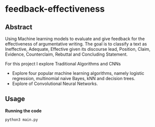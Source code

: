 # feedback-effectiveness

## Abstract
Using Machine learning models to evaluate and give feedback for the effectiveness of argumentative writing. 
The goal is to classify a text as Ineffective, Adequate, Effective given its discourse lead, Position, Claim, Evidence, Counterclaim, Rebuttal and Concluding Statement.

For this project I explore Traditional Algorithms and CNNs
 * Explore four popular machine learning algorithms, namely logistic regression, multinomial naive Bayes, kNN and decision trees.
 * Explore of Convolutional Neural Networks.

## Usage

**Running the code**
 ```
 python3 main.py
 ```








